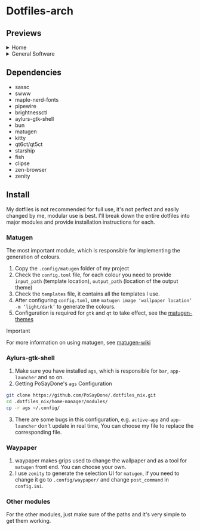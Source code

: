 # Dotfiles-arch

## Previews

<details>
  <summary>Home</summary>
  <img src="assets/首页.png"/>
</details>
<details>
  <summary>General Software</summary>
  <img src = "assets/apps.png" />
  <img src = "assets/nvim.png" />
</details>

## Dependencies

- sassc
- swww
- maple-nerd-fonts
- pipewire
- brightnessctl
- aylurs-gtk-shell
- bun
- matugen
- kitty
- qt6ct/qt5ct
- starship
- fish
- clipse
- zen-browser
- zenity

## Install

My dotfiles is not recommended for full use, it's not perfect and easily changed by me, modular use is best.
I'll break down the entire dotfiles into major modules and provide installation instructions for each.

### Matugen

The most important module, which is responsible for implementing the generation of colours.

1. Copy the `.config/matugen` folder of my project
2. Check the `config.toml` file, for each colour you need to provide `input_path` (template location), `output_path` (location of the output theme)
3. Check the `templates` file, it contains all the templates I use.
4. After configuring `config.toml`, use `matugen image ‘wallpaper location’ -m ‘light/dark’` to generate the colours.
5. Configuration is required for `gtk` and `qt` to take effect, see the [matugen-themes](https://github.com/InioX/matugen-themes)

> [!IMPORTANT]
> For more information on using matugen, see [matugen-wiki](https://github.com/InioX/matugen/wiki)

### Aylurs-gtk-shell

1. Make sure you have installed `ags`, which is responsible for `bar`, `app-launcher` and so on.
2. Getting PoSayDone's `ags` Configuration

```bash
git clone https://github.com/PoSayDone/.dotfiles_nix.git
cd .dotfiles_nix/home-manager/modules/
cp -r ags ~/.config/
```

3. There are some bugs in this configuration, e.g. `active-app` and `app-launcher` don't update in real time, You can choose my file to replace the corresponding file.

### Waypaper

1. waypaper makes grips used to change the wallpaper and as a tool for `matugen` front end. You can choose your own.
2. I use `zenity` to generate the selection UI for `matugen`, if you need to change it go to `.config/waypaper/` and change `post_command` in `config.ini`.

### Other modules

For the other modules, just make sure of the paths and it's very simple to get them working.
